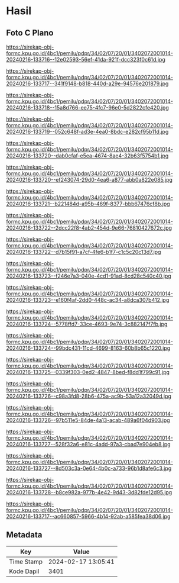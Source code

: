 # Hasil

## Foto C Plano

https://sirekap-obj-formc.kpu.go.id/4bc1/pemilu/pdpr/34/02/07/20/01/3402072001014-20240216-133716--12e02593-56ef-41da-921f-dcc323f0c61d.jpg

https://sirekap-obj-formc.kpu.go.id/4bc1/pemilu/pdpr/34/02/07/20/01/3402072001014-20240216-133717--341f9148-b818-440d-a29e-94576e201879.jpg

https://sirekap-obj-formc.kpu.go.id/4bc1/pemilu/pdpr/34/02/07/20/01/3402072001014-20240216-133718--15a8d766-ee75-4fc7-96e0-5d2822cfe420.jpg

https://sirekap-obj-formc.kpu.go.id/4bc1/pemilu/pdpr/34/02/07/20/01/3402072001014-20240216-133719--052c648f-ad3e-4ea0-8bdc-e282cf95b11d.jpg

https://sirekap-obj-formc.kpu.go.id/4bc1/pemilu/pdpr/34/02/07/20/01/3402072001014-20240216-133720--dab0cfaf-e5ea-4674-8ae4-32b63f5754b1.jpg

https://sirekap-obj-formc.kpu.go.id/4bc1/pemilu/pdpr/34/02/07/20/01/3402072001014-20240216-133720--ef243074-29d0-4ea6-a877-abb0a822e085.jpg

https://sirekap-obj-formc.kpu.go.id/4bc1/pemilu/pdpr/34/02/07/20/01/3402072001014-20240216-133721--b221484d-a95b-469f-8377-bbb67476cf8b.jpg

https://sirekap-obj-formc.kpu.go.id/4bc1/pemilu/pdpr/34/02/07/20/01/3402072001014-20240216-133722--2dcc22f8-4ab2-454d-9e66-76810427672c.jpg

https://sirekap-obj-formc.kpu.go.id/4bc1/pemilu/pdpr/34/02/07/20/01/3402072001014-20240216-133722--d7b15f91-a7cf-4fe6-b1f7-c1c5c20c13d7.jpg

https://sirekap-obj-formc.kpu.go.id/4bc1/pemilu/pdpr/34/02/07/20/01/3402072001014-20240216-133723--f246e7a3-040e-4cd1-91ad-8cd28c540c40.jpg

https://sirekap-obj-formc.kpu.go.id/4bc1/pemilu/pdpr/34/02/07/20/01/3402072001014-20240216-133723--e160f4af-2dd0-448c-ac34-a8dca307b412.jpg

https://sirekap-obj-formc.kpu.go.id/4bc1/pemilu/pdpr/34/02/07/20/01/3402072001014-20240216-133724--5778ffd7-33ce-4693-9e74-3c882147f7fb.jpg

https://sirekap-obj-formc.kpu.go.id/4bc1/pemilu/pdpr/34/02/07/20/01/3402072001014-20240216-133724--99bdc431-11cd-4699-8163-60b8b65c1220.jpg

https://sirekap-obj-formc.kpu.go.id/4bc1/pemilu/pdpr/34/02/07/20/01/3402072001014-20240216-133725--0339f303-0ed2-4847-8bed-f8dd1f799c91.jpg

https://sirekap-obj-formc.kpu.go.id/4bc1/pemilu/pdpr/34/02/07/20/01/3402072001014-20240216-133726--c98a3fd8-28b6-475a-ac9b-53a12a32049d.jpg

https://sirekap-obj-formc.kpu.go.id/4bc1/pemilu/pdpr/34/02/07/20/01/3402072001014-20240216-133726--97b511e5-84de-4a13-acab-489a6f04d903.jpg

https://sirekap-obj-formc.kpu.go.id/4bc1/pemilu/pdpr/34/02/07/20/01/3402072001014-20240216-133727--528f32a6-e81c-4add-97a3-cbad7e904eb8.jpg

https://sirekap-obj-formc.kpu.go.id/4bc1/pemilu/pdpr/34/02/07/20/01/3402072001014-20240216-133727--8d503c3a-0e64-4b0c-a733-96b1d8afe6c3.jpg

https://sirekap-obj-formc.kpu.go.id/4bc1/pemilu/pdpr/34/02/07/20/01/3402072001014-20240216-133728--b8ce982a-977b-4e42-9d43-3d82fde12d95.jpg

https://sirekap-obj-formc.kpu.go.id/4bc1/pemilu/pdpr/34/02/07/20/01/3402072001014-20240216-133717--ac660857-5966-4b14-92ab-a585fea38d06.jpg


## Metadata

| Key        | Value               |
| ---------- | ------------------- |
| Time Stamp | 2024-02-17 13:05:41 |
| Kode Dapil | 3401                |




